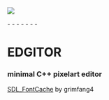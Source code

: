 <img src="https://github.com/ENDESGA/EDGITOR/tree/master/git/title.png" />

*- - - - - - -*
# EDGITOR
### minimal C++ pixelart editor

[SDL_FontCache](https://github.com/grimfang4/SDL_FontCache) by grimfang4 
